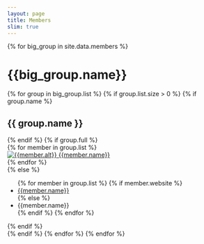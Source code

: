 ```yaml
---
layout: page
title: Members
slim: true
---
```



<div class="row">
    {% for big_group in site.data.members %}
        <h1> {{big_group.name}} </h1>
        {% for group in big_group.list %}
            {% if group.list.size > 0 %}
                {% if group.name %}
                    <h2>{{ group.name }}</h2>
                {% endif %}
                {% if group.full %}
                  <div class="row">
                      {% for member in group.list %}
                          <div class="col-xl-3 col-lg-3 col-md-4 text-center col-sm-6 col-xs-6">
                              <a target="_blank" href="{{member.website}}">
                                  <img class="img-responsive img-circle" src="{{member.image}}" alt="{{member.alt}}">
                              </a>
                              <a target="_blank" href="{{member.website}}">
                                  {{member.name}}
                              </a>
                          </div>
                      {% endfor %}
                  </div>
                {% else %}
                    <ul>
                        {% for member in group.list %}
                            {% if member.website %}
                                <li><a target="_blank" href="{{member.website}}"> {{member.name}} </a></li>
                            {% else %}
                                <li><a> {{member.name}} </a></li>
                            {% endif %}
                        {% endfor %}
                    </ul>
                {% endif %}
                <br>
            {% endif %}
        {% endfor %}
    {% endfor %}
</div>

